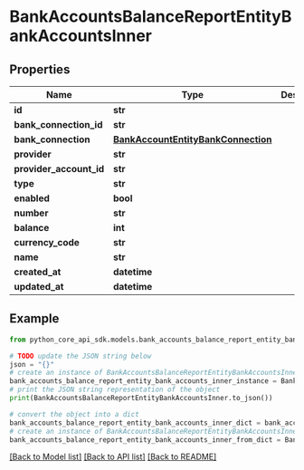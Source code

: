 # BankAccountsBalanceReportEntityBankAccountsInner


## Properties

Name | Type | Description | Notes
------------ | ------------- | ------------- | -------------
**id** | **str** |  | 
**bank_connection_id** | **str** |  | 
**bank_connection** | [**BankAccountEntityBankConnection**](BankAccountEntityBankConnection.md) |  | 
**provider** | **str** |  | 
**provider_account_id** | **str** |  | 
**type** | **str** |  | 
**enabled** | **bool** |  | 
**number** | **str** |  | 
**balance** | **int** |  | 
**currency_code** | **str** |  | 
**name** | **str** |  | 
**created_at** | **datetime** |  | 
**updated_at** | **datetime** |  | 

## Example

```python
from python_core_api_sdk.models.bank_accounts_balance_report_entity_bank_accounts_inner import BankAccountsBalanceReportEntityBankAccountsInner

# TODO update the JSON string below
json = "{}"
# create an instance of BankAccountsBalanceReportEntityBankAccountsInner from a JSON string
bank_accounts_balance_report_entity_bank_accounts_inner_instance = BankAccountsBalanceReportEntityBankAccountsInner.from_json(json)
# print the JSON string representation of the object
print(BankAccountsBalanceReportEntityBankAccountsInner.to_json())

# convert the object into a dict
bank_accounts_balance_report_entity_bank_accounts_inner_dict = bank_accounts_balance_report_entity_bank_accounts_inner_instance.to_dict()
# create an instance of BankAccountsBalanceReportEntityBankAccountsInner from a dict
bank_accounts_balance_report_entity_bank_accounts_inner_from_dict = BankAccountsBalanceReportEntityBankAccountsInner.from_dict(bank_accounts_balance_report_entity_bank_accounts_inner_dict)
```
[[Back to Model list]](../README.md#documentation-for-models) [[Back to API list]](../README.md#documentation-for-api-endpoints) [[Back to README]](../README.md)


